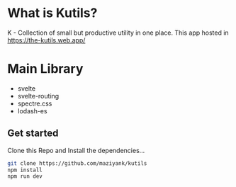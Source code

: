 # What is Kutils?

K - Collection of small but productive utility in one place. This app hosted in https://the-kutils.web.app/

# Main Library
- svelte
- svelte-routing
- spectre.css
- lodash-es

## Get started

Clone this Repo and Install the dependencies...

```bash
git clone https://github.com/maziyank/kutils
npm install
npm run dev
```
